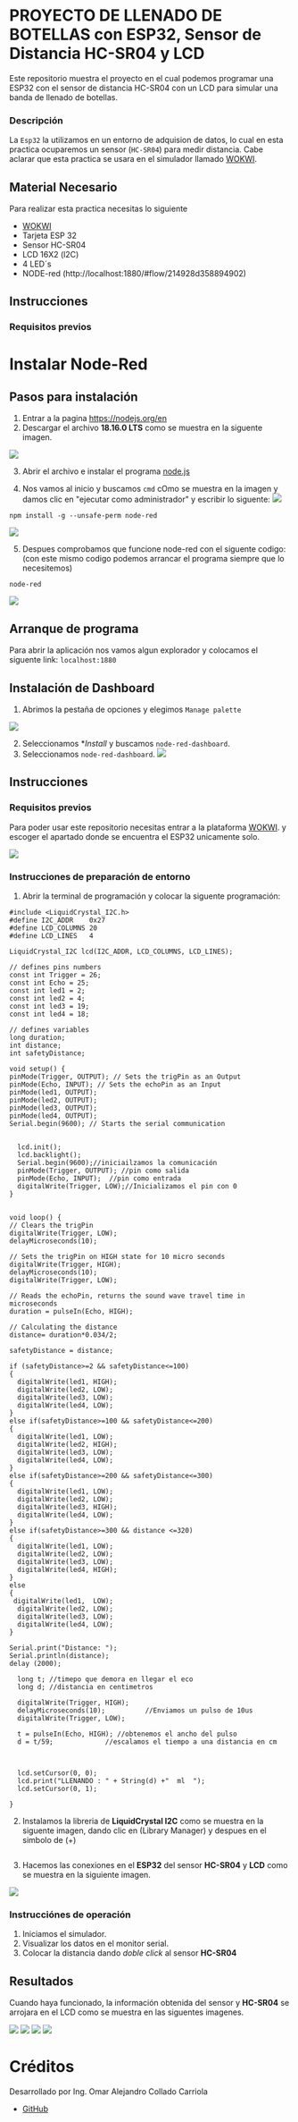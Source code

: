 # PROYECTO DE LLENADO DE BOTELLAS con ESP32, Sensor de Distancia HC-SR04 y LCD
Este repositorio muestra el proyecto en el cual podemos programar una ESP32 con el sensor de distancia HC-SR04 con un LCD para simular una banda de llenado de botellas.


### Descripción

La ```Esp32``` la utilizamos en un entorno de adquision de datos, lo cual en esta practica ocuparemos un sensor (```HC-SR04```) para medir distancia. Cabe aclarar que esta practica se usara en el simulador llamado [WOKWI](https://https://wokwi.com/).


## Material Necesario

Para realizar esta practica necesitas lo siguiente

- [WOKWI](https://https://wokwi.com/)
- Tarjeta ESP 32
- Sensor HC-SR04
- LCD 16X2 (l2C)
- 4 LED´s
- NODE-red (http://localhost:1880/#flow/214928d358894902)

## Instrucciones

### Requisitos previos

# Instalar Node-Red

## Pasos para instalación

1. Entrar a la pagina  https://nodejs.org/en
2. Descargar el archivo **18.16.0 LTS** como se muestra en la siguente imagen.

![](https://github.com/DiegoJm10/Node-red-instalcacion/blob/main/Node.js%20-%20Google%20Chrome%2014_06_2023%2005_04_00%20p.%20m..png?raw=true)

3. Abrir el archivo e instalar el programa [node.js](https://nodejs.org/en)


4. Nos vamos al inicio y buscamos ```cmd``` cOmo se muestra en la imagen y damos clic en "ejecutar como administrador" y escribir lo siguente:
![](https://github.com/Omarcollado23/PRACTICA-7-CON-ULTRASONICO/blob/main/CMD.png?raw=true)

```
npm install -g --unsafe-perm node-red
```
![](https://github.com/Omarcollado23/PRACTICA-7-CON-ULTRASONICO/blob/main/npm%20instal.png?raw=true)

5. Despues comprobamos que funcione node-red con el siguente codigo: (con este mismo codigo podemos arrancar el programa siempre que lo necesitemos)

```
node-red
```
 ![](https://github.com/Omarcollado23/PRACTICA-7-CON-ULTRASONICO/blob/main/node-red.png?raw=true)


 ## Arranque de programa

Para abrir la aplicación nos vamos algun explorador y colocamos el siguente link:    ```localhost:1880```


## Instalación de Dashboard

1. Abrimos la pestaña de opciones y elegimos ```Manage palette``` 

![](https://github.com/DiegoJm10/Node-red-instalcacion/blob/main/Node.js%20-%20Google%20Chrome%2014_06_2023%2005_06_26%20p.%20m..png?raw=true)

2. Seleccionamos **Install* y buscamos ```node-red-dashboard```.
3. Seleccionamos ```node-red-dashboard```.
![](https://github.com/DiegoJm10/Node-red-instalcacion/blob/main/Node.js%20-%20Google%20Chrome%2014_06_2023%2005_06_17%20p.%20m..png?raw=true)
## Instrucciones


### Requisitos previos

Para poder usar este repositorio necesitas entrar a la plataforma [WOKWI](https://https://wokwi.com/).
y escoger el apartado donde se encuentra el ESP32 unicamente solo.

![](https://github.com/Omarcollado23/PROYECTO/blob/main/esp32.png?raw=true)


### Instrucciones de preparación de entorno 

1. Abrir la terminal de programación y colocar la siguente programación:

```
#include <LiquidCrystal_I2C.h>
#define I2C_ADDR    0x27
#define LCD_COLUMNS 20
#define LCD_LINES   4

LiquidCrystal_I2C lcd(I2C_ADDR, LCD_COLUMNS, LCD_LINES);

// defines pins numbers
const int Trigger = 26;
const int Echo = 25;
const int led1 = 2;
const int led2 = 4;
const int led3 = 19;
const int led4 = 18;

// defines variables
long duration;
int distance;
int safetyDistance;

void setup() {
pinMode(Trigger, OUTPUT); // Sets the trigPin as an Output
pinMode(Echo, INPUT); // Sets the echoPin as an Input
pinMode(led1, OUTPUT);
pinMode(led2, OUTPUT);
pinMode(led3, OUTPUT);
pinMode(led4, OUTPUT);
Serial.begin(9600); // Starts the serial communication


  lcd.init();
  lcd.backlight();
  Serial.begin(9600);//iniciailzamos la comunicación
  pinMode(Trigger, OUTPUT); //pin como salida
  pinMode(Echo, INPUT);  //pin como entrada
  digitalWrite(Trigger, LOW);//Inicializamos el pin con 0
}


void loop() {
// Clears the trigPin
digitalWrite(Trigger, LOW);
delayMicroseconds(10);

// Sets the trigPin on HIGH state for 10 micro seconds
digitalWrite(Trigger, HIGH);
delayMicroseconds(10);
digitalWrite(Trigger, LOW);

// Reads the echoPin, returns the sound wave travel time in microseconds
duration = pulseIn(Echo, HIGH);

// Calculating the distance
distance= duration*0.034/2;

safetyDistance = distance;

if (safetyDistance>=2 && safetyDistance<=100)
{
  digitalWrite(led1, HIGH);
  digitalWrite(led2, LOW);
  digitalWrite(led3, LOW);
  digitalWrite(led4, LOW);
}
else if(safetyDistance>=100 && safetyDistance<=200) 
{
  digitalWrite(led1, LOW);
  digitalWrite(led2, HIGH);
  digitalWrite(led3, LOW);
  digitalWrite(led4, LOW);
}
else if(safetyDistance>=200 && safetyDistance<=300) 
{
  digitalWrite(led1, LOW);
  digitalWrite(led2, LOW);
  digitalWrite(led3, HIGH);
  digitalWrite(led4, LOW);
}
else if(safetyDistance>=300 && distance <=320) 
{
  digitalWrite(led1, LOW);
  digitalWrite(led2, LOW);
  digitalWrite(led3, LOW);
  digitalWrite(led4, HIGH);
}
else
{
 digitalWrite(led1,  LOW);
  digitalWrite(led2, LOW);
  digitalWrite(led3, LOW);
  digitalWrite(led4, LOW);
}

Serial.print("Distance: ");
Serial.println(distance);
delay (2000);

  long t; //timepo que demora en llegar el eco
  long d; //distancia en centimetros

  digitalWrite(Trigger, HIGH);
  delayMicroseconds(10);          //Enviamos un pulso de 10us
  digitalWrite(Trigger, LOW);

  t = pulseIn(Echo, HIGH); //obtenemos el ancho del pulso
  d = t/59;             //escalamos el tiempo a una distancia en cm



  lcd.setCursor(0, 0);
  lcd.print("LLENANDO : " + String(d) +"  ml  ");
  lcd.setCursor(0, 1);

}

```

2. Instalamos la libreria de  **LiquidCrystal I2C** como se muestra en la siguente imagen, dando clic en (Library Manager) y despues en el simbolo de (+)

![]()

3. Hacemos las conexiones en el **ESP32** del sensor **HC-SR04** y **LCD** como se muestra en la siguiente imagen.

![](https://github.com/Omarcollado23/PROYECTO/blob/main/conexiones.png?raw=true)

### Instrucciónes de operación

1. Iniciamos el simulador.
2. Visualizar los datos en el monitor serial.
3. Colocar la distancia dando *doble click* al sensor **HC-SR04** 

  

## Resultados

Cuando haya funcionado, la información obtenida del sensor y **HC-SR04** se arrojara en el LCD como se muestra en las siguentes imagenes.

![](https://github.com/Omarcollado23/PROYECTO/blob/main/llenado%201.png?raw=true)
![](https://github.com/Omarcollado23/PROYECTO/blob/main/llenado2.png?raw=true)
![](https://github.com/Omarcollado23/PROYECTO/blob/main/llenado3.png?raw=true)
![](https://github.com/Omarcollado23/PROYECTO/blob/main/llenado4.png?raw=true)



# Créditos

Desarrollado por Ing. Omar Alejandro Collado Carriola

- [GitHub](https://github.com/Omarcollado23)